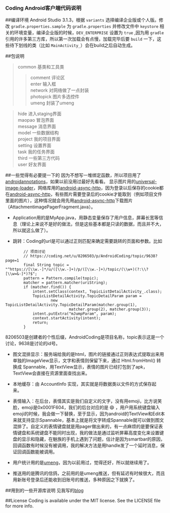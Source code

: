 ### Coding Android客户端代码说明




##编译环境
Android Studio 3.1.3，根据 `variants` 选择编译企业版或个人版。修改 `gradle.properties.sample` 为 `gradle.properties` 并修改文件中 `keystore` 相关的环境变量，编译企业版的时候，`DEV_ENTERPRISE` 设置为 `true` ,因为用 `gradle` 引用的许多第三方库，所以第一次加载会有点慢，加载完毕后要 `build` 一下，这些待下划线的类（比如 `MainActivity_`）会在build之后自动生成。

##包说明
>common 基类和工具类  
>>comment 评论区  
>>enter 输入框  
>>network 对网络做了一点封装  
>>photopick 图片多选控件  
>>umeng 封装了umeng  

>hide 进入staging界面  
>maopao 冒泡界面  
>message 消息界面  
>model 一些数据结构  
>project 我的项目界面  
>setting 设置界面  
>task 我的任务界面  
>third 一些第三方代码  
>user 好友界面  

##一些觉得有必要提一下的
因为不想写一堆绑定函数，所以项目用了 [androidannotations](https://github.com/excilys/androidannotations)，如果以前没用过最好先看看。
显示图片用的[universal-image-loader](https://github.com/nostra13/Android-Universal-Image-Loader)，网络库用的[android-async-http](https://github.com/loopj/android-async-http)，因为登录以后保存的cookie都在[android-async-http](https://github.com/loopj/android-async-http)，有些图片需要登录后的cookie才能取到（例如项目文件里面的图片），这种情况就会用先用[android-async-http](https://github.com/loopj/android-async-http)下载图片（AttachmentimagePagerFragment.java）。

- Application用的是MyApp.java，用静态变量保存了用户信息，屏幕长宽等信息（理论上来说不是好的做法，但是这些基本都是只读的数据，而且并不大，所以就这么做了）。

- 跳转：Coding的url是可以通过正则匹配来确定需要跳转的页面和参数。比如

```
        // 项目讨论
        // https://coding.net/u/8206503/p/AndroidCoding/topic/9638?page=1
        final String topic = "^https://[\\w.-]*/u/([\\w.-]+)/p/([\\w.-]+)/topic/(\\w+)(?:\\?[\\w=&-]*)?$";
        pattern = Pattern.compile(topic);
        matcher = pattern.matcher(uriString);
        if (matcher.find()) {
            intent.setClass(context, TopicListDetailActivity_.class);
            TopicListDetailActivity.TopicDetailParam param =
                    new TopicListDetailActivity.TopicDetailParam(matcher.group(1),
                            matcher.group(2), matcher.group(3));
            intent.putExtra("mJumpParam", param);
            context.startActivity(intent);
            return;
        }
```
8206503是创建者的个性后缀，AndroidCoding是项目名称，topic表示这是一个讨论，9638是讨论的id号。


- 图文混排显示：服务端给我的是html，图片的链接通过正则表达式提取出来用单独的ImageView显示，文字和表情则保留下来，通过 Html.fromHtml() 转换成 Spannable，用TextView显示，表情的图片已经打包到了apk，TextView会直接在资源里面查找出来。

- 本地缓存：由 AccountInfo 实现，其实就是将数据类以文件的方式保存起来。

- 表情输入：在后台，表情其实是我们自定义的文字，没有用emoji，比方说笑脸，emoji是0x0001F604，我们的后台对应的是 :smile: ，用户用系统键盘输入emoji的时候，我会做一下替换，至于显示，因为android的TextView和Edit本来就支持显示Spannable，基本上就是将文字转成Spannable就可以做到图文混排了。自定义的表情键盘就是用pager做出来的，有一点麻烦的是要保证表情键盘和系统键盘不能同时出现，我的做法是通过监听屏幕高度变化来设置键盘的显示和隐藏，在魅族的手机上遇到了问题，估计是因为smartbar的原因，回调函数有时候没有被调用，我的解决方法是用handle发了一个延时消息，保证回调函数能被调用。

- 用户统计用的是[umeng](http://www.umeng.com/)，因为以前用过，觉得还好，所以就继续用了。

- 推送用的是腾讯的信鸽，之前用的是umeng推送，但有延迟有时候很大，而且用新账号登录后还能收到旧账号的推送，多种原因之下就换了。

##用到的一些开源库说明
见我写的[blog](http://blog.coding.net/blog/android-open-source-library)

##License
Coding is available under the MIT license. See the LICENSE file for more info.